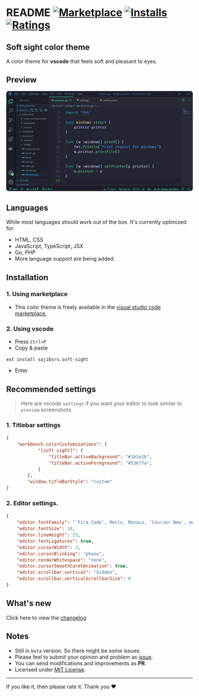 # README [![Marketplace](https://vsmarketplacebadge.apphb.com/version-short/sajibsrs.soft-sight.svg)](https://marketplace.visualstudio.com/items/sajibsrs.soft-sight) [![Installs](https://vsmarketplacebadge.apphb.com/installs/sajibsrs.soft-sight.svg)](https://marketplace.visualstudio.com/items/sajibsrs.soft-sight) [![Ratings](https://vsmarketplacebadge.apphb.com/rating-short/sajibsrs.soft-sight.svg)](https://marketplace.visualstudio.com/items/sajibsrs.soft-sight)

## Soft sight color theme 

A color theme for __vscode__ that feels soft and pleasant to eyes.

## Preview
![go-sample](https://raw.githubusercontent.com/sajibsrs/soft-sight/master/preview/go.png)

## Languages
While most languages should work out of the box. It's currently optimized for:
- HTML, CSS
- JavaScript, TypeScript, JSX
- Go, PHP
- More language support are being added.

## Installation

### 1. Using marketplace
- This color theme is freely available in the [visual studio code marketplace.](https://marketplace.visualstudio.com/items/sajibsrs.soft-sight)

### 2. Using vscode
- Press `Ctrl+P`
- Copy & paste

```shell
ext install sajibsrs.soft-sight
```
- Enter

## Recommended settings
> Here are vscode `settings` if you want your editor to look similar to `preview` screenshots.

### 1. Titlebar settings
```json
{
    "workbench.colorCustomizations": {
            "[soft sight]": {
                "titleBar.activeBackground": "#1b1e2b",
                "titleBar.activeForeground": "#53677a",
            }
        },
        "window.titleBarStyle": "custom"
}
```

### 2. Editor settings.
```json
{
    "editor.fontFamily": "'Fira Code', Menlo, Monaco, 'Courier New', monospace",
    "editor.fontSize": 18,
    "editor.lineHeight": 25,
    "editor.fontLigatures": true,
    "editor.cursorWidth": 3,
    "editor.cursorBlinking": "phase",
    "editor.renderWhitespace": "none",
    "editor.cursorSmoothCaretAnimation": true,
    "editor.scrollbar.vertical": "hidden",
    "editor.scrollbar.verticalScrollbarSize": 0
}
```

## What's new
Click here to view the [changelog](https://github.com/sajibsrs/soft-sight/blob/master/CHANGELOG.md)

## Notes
* Still in `beta` version. So there might be some issues.
* Please feel to submit your opinion and problem as [issue](https://github.com/sajibsrs/soft-sight/issues/new/choose).
* You can send modifications and improvements as __PR__.
* Licensed under [MIT License](https://github.com/sajibsrs/soft-sight/blob/master/LICENSE).

---
If you like it, then please rate it. Thank you ❤️
